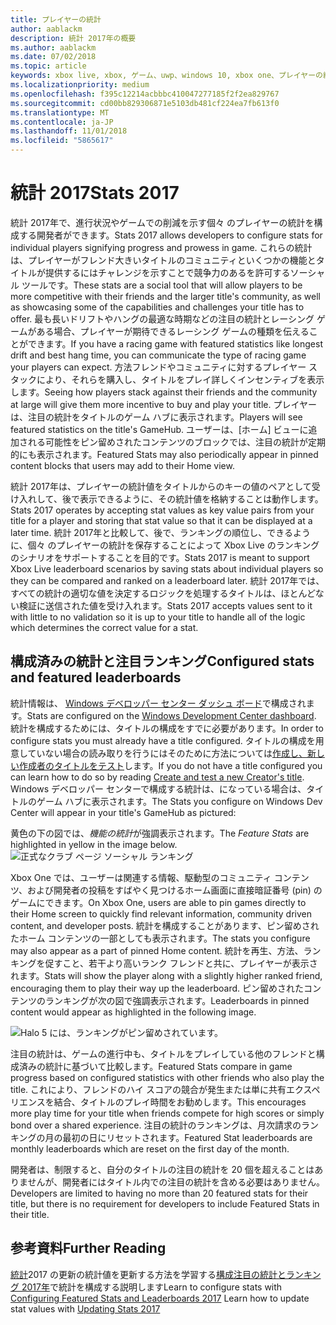 ```yaml
---
title: プレイヤーの統計
author: aablackm
description: 統計 2017年の概要
ms.author: aablackm
ms.date: 07/02/2018
ms.topic: article
keywords: xbox live, xbox, ゲーム、uwp、windows 10, xbox one、プレイヤーの統計、ランキング, 統計 2017
ms.localizationpriority: medium
ms.openlocfilehash: f395c12214acbbbc410047277185f2f2ea829767
ms.sourcegitcommit: cd00bb829306871e5103db481cf224ea7fb613f0
ms.translationtype: MT
ms.contentlocale: ja-JP
ms.lasthandoff: 11/01/2018
ms.locfileid: "5865617"
---
```

# <a name="stats-2017"></a><span data-ttu-id="2aba9-104">統計 2017</span><span class="sxs-lookup"><span data-stu-id="2aba9-104">Stats 2017</span></span>

<span data-ttu-id="2aba9-105">統計 2017年で、進行状況やゲームでの削減を示す個々 のプレイヤーの統計を構成する開発者ができます。</span><span class="sxs-lookup"><span data-stu-id="2aba9-105">Stats 2017 allows developers to configure stats for individual players signifying progress and prowess in game.</span></span> <span data-ttu-id="2aba9-106">これらの統計は、プレイヤーがフレンド大きいタイトルのコミュニティといくつかの機能とタイトルが提供するにはチャレンジを示すことで競争力のあるを許可するソーシャル ツールです。</span><span class="sxs-lookup"><span data-stu-id="2aba9-106">These stats are a social tool that will allow players to be more competitive with their friends and the larger title's community, as well as showcasing some of the capabilities and challenges your title has to offer.</span></span> <span data-ttu-id="2aba9-107">最も長いドリフトやハングの最適な時期などの注目の統計とレーシング ゲームがある場合、プレイヤーが期待できるレーシング ゲームの種類を伝えることができます。</span><span class="sxs-lookup"><span data-stu-id="2aba9-107">If you have a racing game with featured statistics like longest drift and best hang time, you can communicate the type of racing game your players can expect.</span></span> <span data-ttu-id="2aba9-108">方法フレンドやコミュニティに対するプレイヤー スタックにより、それらを購入し、タイトルをプレイ詳しくインセンティブを表示します。</span><span class="sxs-lookup"><span data-stu-id="2aba9-108">Seeing how players stack against their friends and the community at large will give them more incentive to buy and play your title.</span></span> <span data-ttu-id="2aba9-109">プレイヤーは、注目の統計をタイトルのゲーム ハブに表示されます。</span><span class="sxs-lookup"><span data-stu-id="2aba9-109">Players will see featured statistics on the title's GameHub.</span></span> <span data-ttu-id="2aba9-110">ユーザーは、[ホーム] ビューに追加される可能性をピン留めされたコンテンツのブロックでは、注目の統計が定期的にも表示されます。</span><span class="sxs-lookup"><span data-stu-id="2aba9-110">Featured Stats may also periodically appear in pinned content blocks that users may add to their Home view.</span></span>

<span data-ttu-id="2aba9-111">統計 2017年は、プレイヤーの統計値をタイトルからのキーの値のペアとして受け入れして、後で表示できるように、その統計値を格納することは動作します。</span><span class="sxs-lookup"><span data-stu-id="2aba9-111">Stats 2017 operates by accepting stat values as key value pairs from your title for a player and storing that stat value so that it can be displayed at a later time.</span></span> <span data-ttu-id="2aba9-112">統計 2017年と比較して、後で、ランキングの順位し、できるように、個々 のプレイヤーの統計を保存することによって Xbox Live のランキングのシナリオをサポートすることを目的です。</span><span class="sxs-lookup"><span data-stu-id="2aba9-112">Stats 2017 is meant to support Xbox Live leaderboard scenarios by saving stats about individual players so they can be compared and ranked on a leaderboard later.</span></span> <span data-ttu-id="2aba9-113">統計 2017年では、すべての統計の適切な値を決定するロジックを処理するタイトルは、ほとんどない検証に送信された値を受け入れます。</span><span class="sxs-lookup"><span data-stu-id="2aba9-113">Stats 2017 accepts values sent to it with little to no validation so it is up to your title to handle all of the logic which determines the correct value for a stat.</span></span>

## <a name="configured-stats-and-featured-leaderboards"></a><span data-ttu-id="2aba9-114">構成済みの統計と注目ランキング</span><span class="sxs-lookup"><span data-stu-id="2aba9-114">Configured stats and featured leaderboards</span></span>

<span data-ttu-id="2aba9-115">統計情報は、 [Windows デベロッパー センター ダッシュ ボード](https://developer.microsoft.com/en-us/dashboard/windows/overview)で構成されます。</span><span class="sxs-lookup"><span data-stu-id="2aba9-115">Stats are configured on the [Windows Development Center dashboard](https://developer.microsoft.com/en-us/dashboard/windows/overview).</span></span> <span data-ttu-id="2aba9-116">統計を構成するためには、タイトルの構成をすでに必要があります。</span><span class="sxs-lookup"><span data-stu-id="2aba9-116">In order to configure stats you must already have a title configured.</span></span> <span data-ttu-id="2aba9-117">タイトルの構成を用意していない場合の読み取りを行うにはそのために方法については[作成し、新しい作成者のタイトルをテスト](../get-started-with-creators/create-and-test-a-new-creators-title.md)します。</span><span class="sxs-lookup"><span data-stu-id="2aba9-117">If you do not have a title configured you can learn how to do so by reading [Create and test a new Creator's title](../get-started-with-creators/create-and-test-a-new-creators-title.md).</span></span>  <span data-ttu-id="2aba9-118">Windows デベロッパー センターで構成する統計は、になっている場合は、タイトルのゲーム ハブに表示されます。</span><span class="sxs-lookup"><span data-stu-id="2aba9-118">The Stats you configure on Windows Dev Center will appear in your title's GameHub as pictured:</span></span>

<span data-ttu-id="2aba9-119">黄色の下の図では、*機能の統計*が強調表示されます。</span><span class="sxs-lookup"><span data-stu-id="2aba9-119">The *Feature Stats* are highlighted in yellow in the image below.</span></span>
![正式なクラブ ページ ソーシャル ランキング](../images/omega/gamehub_featuredstats.png)


<span data-ttu-id="2aba9-121">Xbox One では、ユーザーは関連する情報、駆動型のコミュニティ コンテンツ、および開発者の投稿をすばやく見つけるホーム画面に直接暗証番号 (pin) のゲームにできます。</span><span class="sxs-lookup"><span data-stu-id="2aba9-121">On Xbox One, users are able to pin games directly to their Home screen to quickly find relevant information, community driven content, and developer posts.</span></span> <span data-ttu-id="2aba9-122">統計を構成することがあります、ピン留めされたホーム コンテンツの一部としても表示されます。</span><span class="sxs-lookup"><span data-stu-id="2aba9-122">The stats you configure may also appear as a part of pinned Home content.</span></span> <span data-ttu-id="2aba9-123">統計を再生、方法、ランキングを促すこと、若干より高いランク フレンドと共に、プレイヤーが表示されます。</span><span class="sxs-lookup"><span data-stu-id="2aba9-123">Stats will show the player along with a slightly higher ranked friend, encouraging them to play their way up the leaderboard.</span></span> <span data-ttu-id="2aba9-124">ピン留めされたコンテンツのランキングが次の図で強調表示されます。</span><span class="sxs-lookup"><span data-stu-id="2aba9-124">Leaderboards in pinned content would appear as highlighted in the following image.</span></span>

![Halo 5 には、ランキングがピン留めされています。](../images/stats/Halo_5_Pinned_Leaderboard.png)

<span data-ttu-id="2aba9-126">注目の統計は、ゲームの進行中も、タイトルをプレイしている他のフレンドと構成済みの統計に基づいて比較します。</span><span class="sxs-lookup"><span data-stu-id="2aba9-126">Featured Stats compare in game progress based on configured statistics with other friends who also play the title.</span></span> <span data-ttu-id="2aba9-127">これにより、フレンドのハイ スコアの競合が発生または単に共有エクスペリエンスを結合、タイトルのプレイ時間をお勧めします。</span><span class="sxs-lookup"><span data-stu-id="2aba9-127">This encourages more play time for your title when friends compete for high scores or simply bond over a shared experience.</span></span> <span data-ttu-id="2aba9-128">注目の統計のランキングは、月次請求のランキングの月の最初の日にリセットされます。</span><span class="sxs-lookup"><span data-stu-id="2aba9-128">Featured Stat leaderboards are monthly leaderboards which are reset on the first day of the month.</span></span>

<span data-ttu-id="2aba9-129">開発者は、制限すると、自分のタイトルの注目の統計を 20 個を超えることはありませんが、開発者にはタイトル内での注目の統計を含める必要はありません。</span><span class="sxs-lookup"><span data-stu-id="2aba9-129">Developers are limited to having no more than 20 featured stats for their title, but there is no requirement for developers to include Featured Stats in their title.</span></span>

## <a name="further-reading"></a><span data-ttu-id="2aba9-130">参考資料</span><span class="sxs-lookup"><span data-stu-id="2aba9-130">Further Reading</span></span>
<span data-ttu-id="2aba9-131">[統計](player-stats-updating.md)2017 の更新の統計値を更新する方法を学習する[構成注目の統計とランキング 2017年](../configure-xbl/dev-center/featured-stats-and-leaderboards.md)で統計を構成する説明します</span><span class="sxs-lookup"><span data-stu-id="2aba9-131">Learn to configure stats with [Configuring Featured Stats and Leaderboards 2017](../configure-xbl/dev-center/featured-stats-and-leaderboards.md) Learn how to update stat values with [Updating Stats 2017](player-stats-updating.md)</span></span>